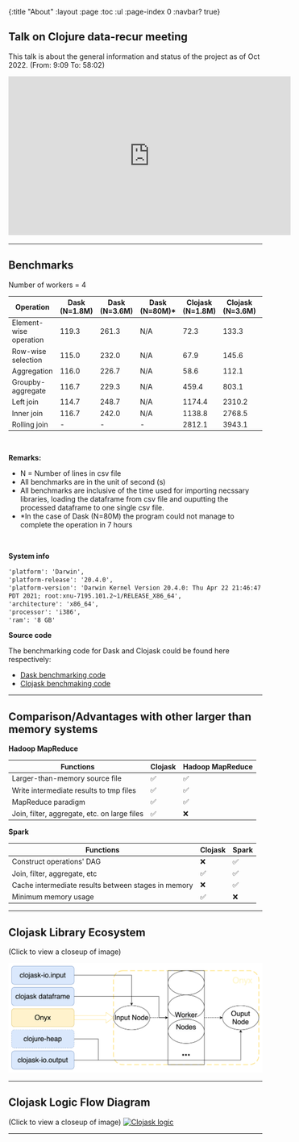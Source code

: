 {:title "About"
 :layout :page
 :toc :ul
 :page-index 0
 :navbar? true}

## Talk on Clojure data-recur meeting

This talk is about the general information and status of the project as of Oct 2022. (From: 9:09 To: 58:02)

<iframe width="560" height="315" src="https://www.youtube.com/embed/nTyPMxDlw0w?start=549&end=586" title="YouTube video player" frameborder="0" allow="accelerometer; autoplay; clipboard-write; encrypted-media; gyroscope; picture-in-picture" allowfullscreen></iframe>

</a>

---

## Benchmarks

Number of workers = 4

<table id = "box" class = "table1">
    <thead class = "thead1">
    <tr>
        <th>Operation</th>
        <th>Dask (N=1.8M)</th>
        <th>Dask (N=3.6M)</th>
        <th>Dask (N=80M)*</th>
        <th>Clojask (N=1.8M)</th>
        <th>Clojask (N=3.6M)</th>
        <th>Clojask (N=80M)</th>
    </tr>
    </thead>
    <tbody>
    <tr>
        <td>Element-wise operation</td>
        <td>119.3</td>
        <td>261.3</td>
        <td>N/A</td>
        <td>72.3</td>
        <td>133.3</td>
        <td>1836.6</td>
    </tr>
    <tr>
        <td>Row-wise selection</td>
        <td>115.0</td>
        <td>232.0</td>
        <td>N/A</td>
        <td>67.9</td>
        <td>145.6</td>
        <td>1757.5</td>
    </tr>
    <tr>
        <td>Aggregation</td>
        <td>116.0</td>
        <td>226.7</td>
        <td>N/A</td>
        <td>58.6</td>
        <td>112.1</td>
        <td>1236.9</td>
    </tr>
    <tr>
        <td>Groupby-aggregate</td>
        <td>116.7</td>
        <td>229.3</td>
        <td>N/A</td>
        <td>459.4</td>
        <td>803.1</td>
        <td>25860.0</td>
    </tr>
    <tr>
        <td>Left join</td>
        <td>114.7</td>
        <td>248.7</td>
        <td>N/A</td>
        <td>1174.4</td>
        <td>2310.2</td>
        <td>14007.9</td>
    </tr>
    <tr>
        <td>Inner join</td>
        <td>116.7</td>
        <td>242.0</td>
        <td>N/A</td>
        <td>1138.8</td>
        <td>2768.5</td>
        <td>21609.3</td>
    </tr>
    <tr>
        <td>Rolling join</td>
        <td>-</td>
        <td>-</td>
        <td>-</td>
        <td>2812.1</td>
        <td>3943.1</td>
        <td>&gt; 28800</td>
    </tr>
    </tbody>
</table>

<br>

**Remarks:**
- N = Number of lines in csv file
- All benchmarks are in the unit of second (s)
- All benchmarks are inclusive of the time used for importing necssary libraries, loading the dataframe from csv file and ouputting the processed dataframe to one single csv file.
- *In the case of Dask (N=80M) the program could not manage to complete the operation in 7 hours

<br>

**System info**
```
'platform': 'Darwin',
'platform-release': '20.4.0',
'platform-version': 'Darwin Kernel Version 20.4.0: Thu Apr 22 21:46:47 PDT 2021; root:xnu-7195.101.2~1/RELEASE_X86_64',
'architecture': 'x86_64',
'processor': 'i386',
'ram': '8 GB'
```

**Source code**

The benchmarking code for Dask and Clojask could be found here respectively:

* [Dask benchmarking code](https://github.com/clojure-finance/clojask/blob/main/benchmark/dask-benchmark.ipynb)
* [Clojask benchmaking code](https://github.com/clojure-finance/clojask/blob/main/benchmark/clojure-benchmark.clj)

</a>

---

## Comparison/Advantages with other larger than memory systems

**Hadoop MapReduce**

| Functions                      | Clojask             | Hadoop MapReduce   |
| ------------------------------ | ------------------- | ------------------ |
| Larger-than-memory source file | ✅                 | ✅                |
| Write intermediate results to tmp files | ✅                 | ✅                |
| MapReduce paradigm | ✅                 | ✅                |
| Join, filter, aggregate, etc. on large files | ✅                | ❌                |


**Spark**

| Functions           | Clojask            | Spark               |
| ------------------- | ------------------- | ------------------ | 
| Construct operations' DAG | ❌ | ✅ |
| Join, filter, aggregate, etc | ✅ | ✅ |
| Cache intermediate results between stages in memory | ❌ | ✅ |
| Minimum memory usage | ✅ | ❌ |

</a>

---

## Clojask Library Ecosystem 

(Click to view a closeup of image)

<!-- ![Clojask operations](/img/clojask_ecosystem.png) -->

<a href="https://raw.githubusercontent.com/clojure-finance/clojask-website/main/content/img/clojask_ecosystem.png" target="_blank" >
<img src="https://raw.githubusercontent.com/clojure-finance/clojask-website/main/content/img/clojask_ecosystem.png" alt="Clojask ecosystem" />
</a>

---

## Clojask Logic Flow Diagram 
(Click to view a closeup of image)
<a href="https://raw.githubusercontent.com/clojure-finance/clojask/main/docs/diagram.jpg" target="_blank" >
<img src="https://raw.githubusercontent.com/clojure-finance/clojask/main/docs/diagram.jpg" alt="Clojask logic" />
</a>
<!-- /img/diagram.png -->

---

